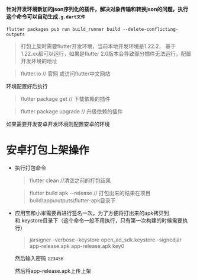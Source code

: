 #### 针对开发环境新加的json序列化的插件，解决对象传输和转换json的问题，执行这个命令可以自动生成`.g.dart文件`

```
flutter packages pub run build_runner build --delete-conflicting-outputs
```

> 打包上架时需要flutter开发环境，当前本地开发环境是1.22.2，
基于1.22.xx都可以运行，如果是flutter 2.0版本会导致部分插件无法运行，配置开发环境的地址

> flutter.io // 官网
> 或访问flutter中文网站

环境配置好后执行

> flutter package get // 下载依赖的插件

> flutter package upgrade // 升级依赖的插件

如果需要开发安卓开发环境则配置安卓的环境

# 安卓打包上架操作

* 执行打包命令
  > flutter clean //清空之前的打包结果

  > flutter build apk --release // 打包出来的结果在项目build\app\outputs\flutter-apk目录下

* 应用宝和小米需要再进行签名一次，为了方便将打出来的apk拷贝到和.keystore目录下（这个命令一般不用执行，只有第一次构建的时候需要执行）

  > jarsigner -verbose -keystore open_ad_sdk.keystore -signedjar app-release.apk app-release.apk key0

  然后输入密码 `123456`

  然后将app-release.apk上传上架
